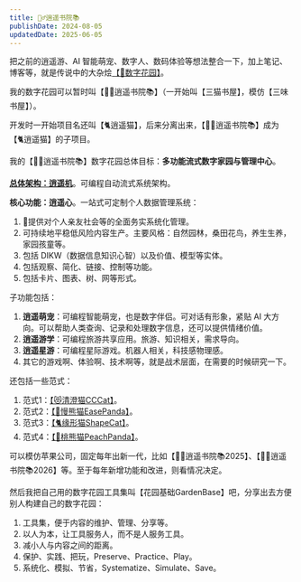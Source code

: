 ```yaml
---
title: 🧚‍♂️逍遥书院📚
publishDate: 2024-08-05
updatedDate: 2025-06-05
---
```


把之前的逍遥游、AI 智能萌宠、数字人、数码体验等想法整合一下，加上笔记、博客等，就是传说中的大杂烩[【🌸数字花园】](/1-lib/3-digital-garden)。

我的数字花园可以暂时叫【🧚‍♂️逍遥书院📚】（一开始叫【三猫书屋】，模仿【三味书屋】）。

开发时一开始项目名还叫【🐈逍遥猫】，后来分离出来，【🧚‍♂️逍遥书院📚】成为【🐈逍遥猫】的子项目。

我的【🧚‍♂️逍遥书院📚】数字花园总体目标：**多功能流式数字家园与管理中心**。

[**总体架构：逍遥机**](/1-lib/2-architecture)。可编程自动流式系统架构。

**核心功能：逍遥心**。一站式可定制个人数据管理系统：

1. 🍑提供对个人亲友社会等的全面务实系统化管理。
2. 可持续地平稳低风险内容生产。主要风格：自然园林，桑田花鸟，养生生养，家园孩童等。
2. 包括 DIKW（数据信息知识心智）以及价值、模型等实体。
3. 包括观察、简化、链接、控制等功能。
4. 包括卡片、图表、树、网等形式。

子功能包括：

1. **逍遥萌宠**：可编程智能萌宠，也是数字伴侣。可对话有形象，紧贴 AI 大方向。可以帮助人类查询、记录和处理数字信息，还可以提供情绪价值。
2. **逍遥游学**：可编程旅游共享应用。旅游、知识相关，需求导向。
3. **逍遥星游**：可编程星际游戏。机器人相关，科技感物理感。
4. 其它的游戏啊、体验啊、技术啊等，就是战术层面，在需要的时候研究一下。

还包括一些范式：

1. 范式1：[【😻清澄猫CCCat】](/3-paradigms/1-cccat)。
2. 范式2：[【🐼慢熊猫EasePanda】](/3-paradigms/2-easepanda)。
3. 范式3：[【🐈缘形猫ShapeCat】](/3-paradigms/3-shapecat)。
4. 范式4：[【🍑桃熊猫PeachPanda】](/3-paradigms/4-peachpanda)。
<!-- 5. 范式5：[【🐣鼓励鸡PepChick】](/3-paradigms/5-pepchick)。专注鼓励的范式。
6. 范式6：[【🌸梦幻桃源】](/3-paradigms/6-dream-xanadu)。梦幻游戏开发。 -->

可以模仿苹果公司，固定每年出新一代，比如【🧚‍♂️逍遥书院📚2025】、【🧚‍♂️逍遥书院📚2026】等。至于每年新增功能和改进，则看情况决定。

然后我把自己用的数字花园工具集叫【花园基础GardenBase】吧，分享出去方便别人构建自己的数字花园：

1. 工具集，便于内容的维护、管理、分享等。
2. 以人为本，让工具服务人，而不是人服务工具。
3. 减小人与内容之间的距离。
4. 保护、实践、把玩，Preserve、Practice、Play。
5. 系统化、模拟、节省，Systematize、Simulate、Save。
